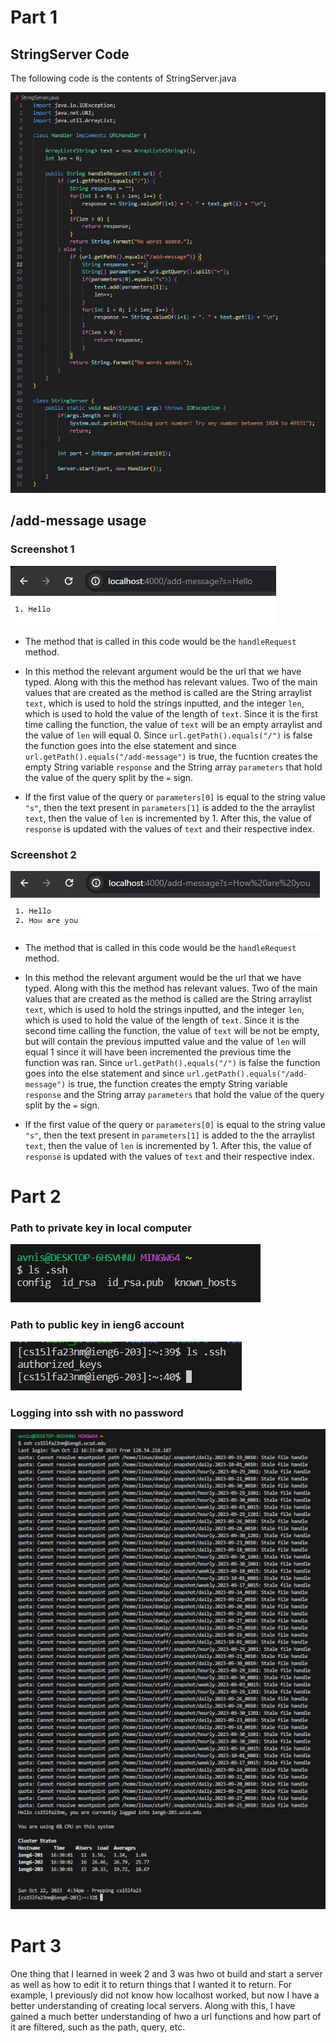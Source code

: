 # Part 1
## StringServer Code

The following code is the contents of StringServer.java

![Image](lab2-images/lab2-1.1.JPG)

## /add-message usage
### Screenshot 1

![Image](lab2-images/lab2-1.2.JPG)

- The method that is called in this code would be the `handleRequest` method.

- In this method the relevant argument would be the url that we have typed. Along with this the method has relevant values. Two of the main values that are created as the method is called are the String arraylist `text`, which is used to hold the strings inputted, and the integer `len`, which is used to hold the value of the length of `text`. Since it is the first time calling the function, the value of `text` will be an empty arraylist and the value of `len` will equal 0. Since `url.getPath().equals("/")` is false the function goes into the else statement and since `url.getPath().equals("/add-message")` is true, the fucntion creates the empty String variable `response` and the String array `parameters` that hold the value of the query split by the `=` sign.

- If the first value of the query or `parameters[0]` is equal to the string value `"s"`, then the text present in `parameters[1]` is added to the the arraylist `text`, then the value of `len` is incremented by 1. After this, the value of `response` is updated with the values of `text` and their respective index.

### Screenshot 2

![Image](lab2-images/lab2-1.3.JPG)

- The method that is called in this code would be the `handleRequest` method.

- In this method the relevant argument would be the url that we have typed. Along with this the method has relevant values. Two of the main values that are created as the method is called are the String arraylist `text`, which is used to hold the strings inputted, and the integer `len`, which is used to hold the value of the length of `text`. Since it is the second time calling the function, the value of `text` will be not be empty, but will contain the previous imputted value and the value of `len` will equal 1 since it will have been incremented the previous time the function was ran. Since `url.getPath().equals("/")` is false the function goes into the else statement and since `url.getPath().equals("/add-message")` is true, the function creates the empty String variable `response` and the String array `parameters` that hold the value of the query split by the `=` sign.

- If the first value of the query or `parameters[0]` is equal to the string value `"s"`, then the text present in `parameters[1]` is added to the the arraylist `text`, then the value of `len` is incremented by 1. After this, the value of `response` is updated with the values of `text` and their respective index.

# Part 2
### Path to private key in local computer
![Image](lab2-images/lab2-2.1.jpg)

### Path to public key in ieng6 account
![Image](lab2-images/lab2-2.2.jpg)

### Logging into ssh with no password
![Image](lab2-images/lab2-2.3.JPG)

# Part 3
One thing that I learned in week 2 and 3 was hwo ot build and start a server as well as how to edit it to return things that I wanted it to return. For example, I previously did not know how localhost worked, but now I have a better understanding of creating local servers. Along with this, I have gained a much better understanding of hwo a url functions and how part of it are filtered, such as the path, query, etc.





